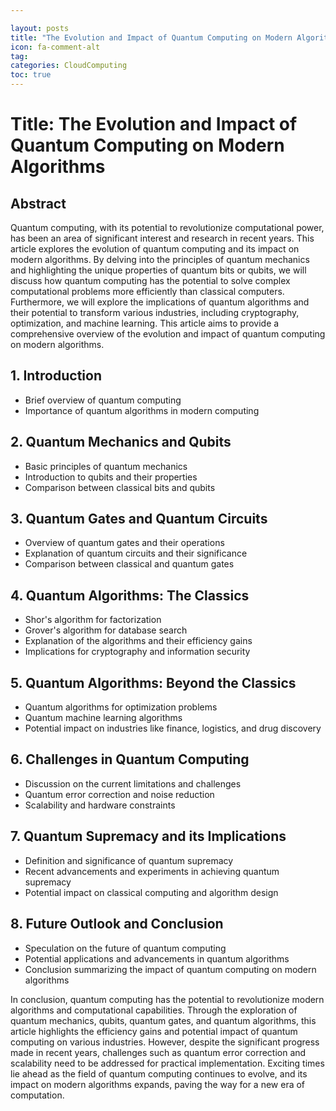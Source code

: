 ```yaml
---

layout: posts
title: "The Evolution and Impact of Quantum Computing on Modern Algorithms"
icon: fa-comment-alt
tag:      
categories: CloudComputing
toc: true
---
```




# Title: The Evolution and Impact of Quantum Computing on Modern Algorithms

## Abstract
Quantum computing, with its potential to revolutionize computational power, has been an area of significant interest and research in recent years. This article explores the evolution of quantum computing and its impact on modern algorithms. By delving into the principles of quantum mechanics and highlighting the unique properties of quantum bits or qubits, we will discuss how quantum computing has the potential to solve complex computational problems more efficiently than classical computers. Furthermore, we will explore the implications of quantum algorithms and their potential to transform various industries, including cryptography, optimization, and machine learning. This article aims to provide a comprehensive overview of the evolution and impact of quantum computing on modern algorithms.

## 1. Introduction
   - Brief overview of quantum computing
   - Importance of quantum algorithms in modern computing

## 2. Quantum Mechanics and Qubits
   - Basic principles of quantum mechanics
   - Introduction to qubits and their properties
   - Comparison between classical bits and qubits

## 3. Quantum Gates and Quantum Circuits
   - Overview of quantum gates and their operations
   - Explanation of quantum circuits and their significance
   - Comparison between classical and quantum gates

## 4. Quantum Algorithms: The Classics
   - Shor's algorithm for factorization
   - Grover's algorithm for database search
   - Explanation of the algorithms and their efficiency gains
   - Implications for cryptography and information security

## 5. Quantum Algorithms: Beyond the Classics
   - Quantum algorithms for optimization problems
   - Quantum machine learning algorithms
   - Potential impact on industries like finance, logistics, and drug discovery

## 6. Challenges in Quantum Computing
   - Discussion on the current limitations and challenges
   - Quantum error correction and noise reduction
   - Scalability and hardware constraints

## 7. Quantum Supremacy and its Implications
   - Definition and significance of quantum supremacy
   - Recent advancements and experiments in achieving quantum supremacy
   - Potential impact on classical computing and algorithm design

## 8. Future Outlook and Conclusion
   - Speculation on the future of quantum computing
   - Potential applications and advancements in quantum algorithms
   - Conclusion summarizing the impact of quantum computing on modern algorithms

In conclusion, quantum computing has the potential to revolutionize modern algorithms and computational capabilities. Through the exploration of quantum mechanics, qubits, quantum gates, and quantum algorithms, this article highlights the efficiency gains and potential impact of quantum computing on various industries. However, despite the significant progress made in recent years, challenges such as quantum error correction and scalability need to be addressed for practical implementation. Exciting times lie ahead as the field of quantum computing continues to evolve, and its impact on modern algorithms expands, paving the way for a new era of computation.